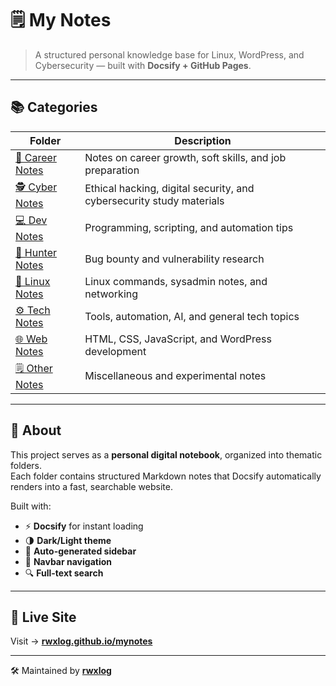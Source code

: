 # 🗒️ My Notes

> A structured personal knowledge base for Linux, WordPress, and Cybersecurity — built with **Docsify + GitHub Pages**.

---

## 📚 Categories

| Folder | Description |
|--------|--------------|
| [💼 Career Notes](/CareerNotes/) | Notes on career growth, soft skills, and job preparation |
| [🕵️ Cyber Notes](/CyberNotes/) | Ethical hacking, digital security, and cybersecurity study materials |
| [💻 Dev Notes](/DevNotes/) | Programming, scripting, and automation tips |
| [🎯 Hunter Notes](/HunterNotes/) | Bug bounty and vulnerability research |
| [🐧 Linux Notes](/LinuxNotes/) | Linux commands, sysadmin notes, and networking |
| [⚙️ Tech Notes](/TechNotes/) | Tools, automation, AI, and general tech topics |
| [🌐 Web Notes](/WebNotes/) | HTML, CSS, JavaScript, and WordPress development |
| [🗒️ Other Notes](/OtherNotes/) | Miscellaneous and experimental notes |

---

## 🧠 About

This project serves as a **personal digital notebook**, organized into thematic folders.  
Each folder contains structured Markdown notes that Docsify automatically renders into a fast, searchable website.

Built with:
- ⚡ **Docsify** for instant loading
- 🌗 **Dark/Light theme**
- 📂 **Auto-generated sidebar**
- 🧭 **Navbar navigation**
- 🔍 **Full-text search**

---

## 🚀 Live Site

Visit → [**rwxlog.github.io/mynotes**](https://rwxlog.github.io/mynotes)

---

🛠 Maintained by [**rwxlog**](https://github.com/rwxlog)